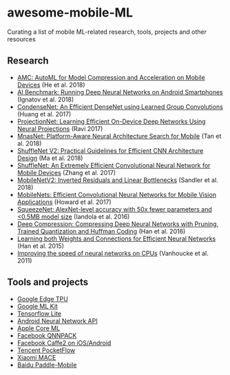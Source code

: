 # awesome-mobile-ML
Curating a list of mobile ML-related research, tools, projects and other resources

## Research
- [AMC: AutoML for Model Compression and Acceleration on Mobile Devices](https://arxiv.org/abs/1802.03494) (He et al. 2018)
- [AI Benchmark: Running Deep Neural Networks on Android Smartphones](https://arxiv.org/abs/1810.01109) (Ignatov et al. 2018)
- [CondenseNet: An Efficient DenseNet using Learned Group Convolutions](https://arxiv.org/abs/1711.09224) (Huang et al. 2017)
- [ProjectionNet: Learning Efficient On-Device Deep Networks Using Neural Projections](https://arxiv.org/abs/1708.00630) (Ravi 2017)
- [MnasNet: Platform-Aware Neural Architecture Search for Mobile](https://arxiv.org/abs/1807.11626) (Tan et al. 2018)
- [ShuffleNet V2: Practical Guidelines for Efficient CNN Architecture Design](https://arxiv.org/abs/1807.11164) (Ma et al. 2018)
- [ShuffleNet: An Extremely Efficient Convolutional Neural Network for Mobile Devices](https://arxiv.org/abs/1707.01083) (Zhang et al. 2017)
- [MobileNetV2: Inverted Residuals and Linear Bottlenecks](https://arxiv.org/abs/1801.04381) (Sandler et al. 2018) 
- [MobileNets: Efficient Convolutional Neural Networks for Mobile Vision Applications](https://arxiv.org/abs/1704.04861) (Howard et al. 2017)
- [SqueezeNet: AlexNet-level accuracy with 50x fewer parameters and <0.5MB model size](https://arxiv.org/abs/1602.07360) (Iandola et al. 2016)
- [Deep Compression: Compressing Deep Neural Networks with Pruning, Trained Quantization and Huffman Coding](https://arxiv.org/abs/1510.00149) (Han et al. 2016)
- [Learning both Weights and Connections for Efficient Neural Networks](https://arxiv.org/abs/1506.02626) (Han et al. 2015)
- [Improving the speed of neural networks on CPUs](https://ai.google/research/pubs/pub37631) (Vanhoucke et al. 2011)

## Tools and projects
- [Google Edge TPU](https://cloud.google.com/edge-tpu/)
- [Google ML Kit](https://firebase.google.com/docs/ml-kit/)
- [Tensorflow Lite](https://www.tensorflow.org/lite/)
- [Android Neural Network API](https://developer.android.com/ndk/guides/neuralnetworks/)
- [Apple Core ML](https://developer.apple.com/documentation/coreml)
- [Facebook QNNPACK](https://code.fb.com/ml-applications/qnnpack/)
- [Facebook Caffe2 on iOS/Android](https://caffe2.ai/docs/mobile-integration.html)
- [Tencent PocketFlow](https://github.com/Tencent/PocketFlow)
- [Xiaomi MACE](https://github.com/XiaoMi/mace)
- [Baidu Paddle-Mobile](https://github.com/PaddlePaddle/paddle-mobile)
